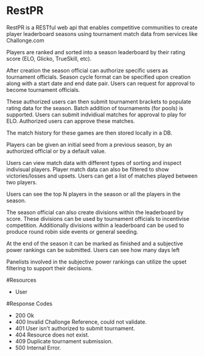 # RestPR

RestPR is a RESTful web api that enables competitive communities to create player leaderboard seasons using tournament match data from services like Challonge.com

Players are ranked and sorted into a season leaderboard by their rating score (ELO, Glicko, TrueSkill, etc).

After creation the season official can authorize specific users as tournament officials.
Season cycle format can be specified upon creation along with a start date and end date pair.
Users can request for approval to become tournament officials.

These authorized users can then submit tournament brackets to populate rating data for the season.
Batch addition of tournaments (for pools) is supported.
Users can submit indvidiual matches for approval to play for ELO. Authorized users can approve these matches.

The match history for these games are then stored locally in a DB.

Players can be given an initial seed from a previous season,  by an authorized official or by a default value.

Users can view match data with different types of sorting and inspect indivisual players.
Player match data can also be filtered to show victories/losses and upsets.
Users can get a list of matches played between two players.

Users can see the top N players in the season or all the players in the season.

The season official can also create divisions within the leaderboard by score.
These divisions can be used by tournament officials to incentivise competition.
Additionally divisions within a leaderboard can be used to produce round robin side events or general seeding.

At the end of the season it can be marked as finished and a subjective power rankings can be submitted.
Users can see how many days left 

Panelists involved in the subjective power rankings can utilize the upset filtering to support their decisions.

#Resources

- User

#Response Codes

- 200 Ok
- 400 Invalid Challonge Reference, could not validate.
- 401 User isn't authorized to submit tournament.
- 404 Resource does not exist.
- 409 Duplicate tournament submission.
- 500 Internal Error.
